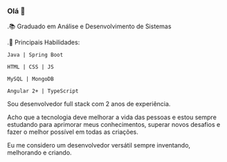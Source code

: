 ### Olá 👋

.📚 Graduado em Análise e Desenvolvimento de Sistemas

.🌱 Principais Habilidades: 

    Java | Spring Boot
  
    HTML | CSS | JS
  
    MySQL | MongoDB
    
    Angular 2+ | TypeScript
  

Sou desenvolvedor full stack com 2 anos de experiência.

Acho que a tecnologia deve melhorar a vida das pessoas e estou sempre estudando para aprimorar meus conhecimentos, superar novos desafios e fazer o melhor possível em todas as criações.

Eu me considero um desenvolvedor versátil sempre inventando, melhorando e criando.

